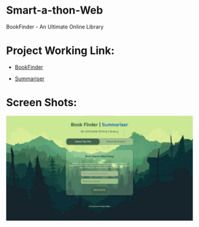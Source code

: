# Smart-a-thon-Web
BookFinder - An Ultimate Online Library

# Project Working Link: 

- [BookFinder](https://bookfinder-54817.web.app/)<br>

- [Summariser](https://bookfinder-54817.web.app/textSummarise.html)

# Screen Shots:

![Book Finder](https://raw.githubusercontent.com/Oxlac-Hackathons/Smart-a-thon-Web/main/1.jpg)






